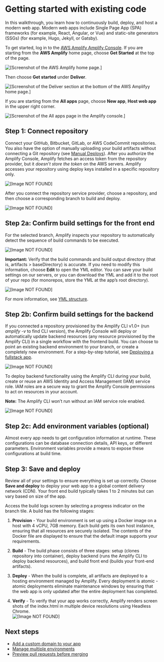 # Getting started with existing code<a name="getting-started"></a>

In this walkthrough, you learn how to continuously build, deploy, and host a modern web app\. Modern web apps include Single Page App \(SPA\) frameworks \(for example, React, Angular, or Vue\) and static\-site generators \(SSGs\) \(for example, Hugo, Jekyll, or Gatsby\)\.

To get started, log in to the [AWS Amplify Amplify Console](https://console.aws.amazon.com/amplify/home)\. If you are starting from the **AWS Amplify** home page, choose **Get Started** at the top of the page\.

![\[Screenshot of the AWS Amplify home page.\]](http://docs.aws.amazon.com/amplify/latest/userguide/images/Get_Started_1.png)

Then choose **Get started** under **Deliver**\.

![\[Screenshot of the Deliver section at the bottom of the AWS Amplifyy home page.\]](http://docs.aws.amazon.com/amplify/latest/userguide/images/Get_Started_2.png)

If you are starting from the **All apps** page, choose **New app**, **Host web app** in the upper right corner\.

![\[Screenshot of the All apps page in the Amplify console.\]](http://docs.aws.amazon.com/amplify/latest/userguide/images/Get_Started_3.png)

## Step 1: Connect repository<a name="step-1-connect-repository"></a>

Connect your GitHub, Bitbucket, GitLab, or AWS CodeCommit repositories\. You also have the option of manually uploading your build artifacts without connecting a Git repository \(see [Manual Deploys](manual-deploys.md)\)\. After you authorize the Amplify Console, Amplify fetches an access token from the repository provider, but it *doesn’t store the token* on the AWS servers\. Amplify accesses your repository using deploy keys installed in a specific repository only\.

![\[Image NOT FOUND\]](http://docs.aws.amazon.com/amplify/latest/userguide/images/amplify-gettingstarted-2.png)

After you connect the repository service provider, choose a repository, and then choose a corresponding branch to build and deploy\.

![\[Image NOT FOUND\]](http://docs.aws.amazon.com/amplify/latest/userguide/images/amplify-gettingstarted-3.png)

## Step 2a: Confirm build settings for the front end<a name="step-2a-confirm-build-settings-for-the-front-end"></a>

For the selected branch, Amplify inspects your repository to automatically detect the sequence of build commands to be executed\.

![\[Image NOT FOUND\]](http://docs.aws.amazon.com/amplify/latest/userguide/images/amplify-gettingstarted-4.png)

 **Important:** Verify that the build commands and build output directory \(that is, artifacts > baseDirectory\) is accurate\. If you need to modify this information, choose **Edit** to open the YML editor\. You can save your build settings on our servers, or you can download the YML and add it to the root of your repo \(for monorepos, store the YML at the app’s root directory\)\.

![\[Image NOT FOUND\]](http://docs.aws.amazon.com/amplify/latest/userguide/images/amplify-gettingstarted-5.png)

For more information, see [YML structure](build-settings.md#yml-specification-syntax)\.

## Step 2b: Confirm build settings for the backend<a name="step-2b-confirm-build-settings-for-the-backend"></a>

If you connected a repository provisioned by the Amplify CLI v1\.0\+ \(run *amplify \-v* to find CLI version\), the Amplify Console will deploy or automatically update backend resources \(any resource provisioned by the Amplify CLI\) in a single workflow with the frontend build\. You can choose to point an existing backend environment to your branch, or create a completely new environment\. For a step\-by\-step tutorial, see [Deploying a fullstack app](deploy-backend.md)\.

![\[Image NOT FOUND\]](http://docs.aws.amazon.com/amplify/latest/userguide/images/reuse-backend.png)

To deploy backend functionality using the Amplify CLI during your build, create or reuse an AWS Identity and Access Management \(IAM\) service role\. IAM roles are a secure way to grant the Amplify Console permissions to act on resources in your account\.

 **Note:** The Amplify CLI won’t run without an IAM service role enabled\.

![\[Image NOT FOUND\]](http://docs.aws.amazon.com/amplify/latest/userguide/images/amplify-gettingstarted-7.png)

## Step 2c: Add environment variables \(optional\)<a name="step-2c-add-environment-variables-optional"></a>

Almost every app needs to get configuration information at runtime\. These configurations can be database connection details, API keys, or different parameters\. Environment variables provide a means to expose these configurations at build time\.

## Step 3: Save and deploy<a name="step-3-save-and-deploy"></a>

Review all of your settings to ensure everything is set up correctly\. Choose **Save and deploy** to deploy your web app to a global content delivery network \(CDN\)\. Your front end build typically takes 1 to 2 minutes but can vary based on size of the app\.

Access the build logs screen by selecting a progress indicator on the branch tile\. A build has the following stages:

1.  **Provision** \- Your build environment is set up using a Docker image on a host with 4 vCPU, 7GB memory\. Each build gets its own host instance, ensuring that all resources are securely isolated\. The contents of the Docker file are displayed to ensure that the default image supports your requirements\.

1.  **Build** \- The build phase consists of three stages: setup \(clones repository into container\), deploy backend \(runs the Amplify CLI to deploy backend resources\), and build front end \(builds your front\-end artifacts\)\.

1.  **Deploy** \- When the build is complete, all artifacts are deployed to a hosting environment managed by Amplify\. Every deployment is atomic \- atomic deployments eliminate maintenance windows by ensuring that the web app is only updated after the entire deployment has completed\.

1.  **Verify** \- To verify that your app works correctly, Amplify renders screen shots of the index\.html in multiple device resolutions using Headless Chrome\.  
![\[Image NOT FOUND\]](http://docs.aws.amazon.com/amplify/latest/userguide/images/amplify-backend-frontend.png)

## Next steps<a name="next-steps"></a>
+  [Add a custom domain to your app](custom-domains.md) 
+  [Manage multiple environments](multi-environments.md) 
+  [Preview pull requests before merging](pr-previews.md) 